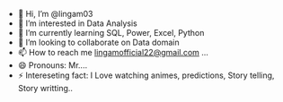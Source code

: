 - 👋 Hi, I’m @lingam03
- 👀 I’m interested in Data Analysis
- 🌱 I’m currently learning SQL, Power, Excel, Python
- 💞️ I’m looking to collaborate on Data domain
- 📫 How to reach me lingamofficial22@gmail.com ...
- 😄 Pronouns: Mr....
- ⚡ Intereseting fact: I Love watching animes, predictions, Story telling, Story writting..

<!---
lingam03/lingam03 is a ✨ special ✨ repository because its `README.md` (this file) appears on your GitHub profile.
You can click the Preview link to take a look at your changes.
--->
